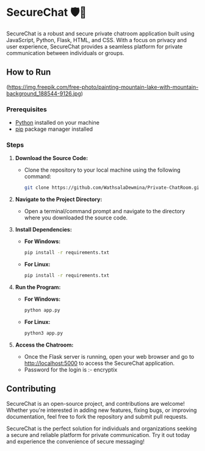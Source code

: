 # SecureChat 🛡️💬

SecureChat is a robust and secure private chatroom application built using JavaScript, Python, Flask, HTML, and CSS. With a focus on privacy and user experience, SecureChat provides a seamless platform for private communication between individuals or groups.

## How to Run
(https://img.freepik.com/free-photo/painting-mountain-lake-with-mountain-background_188544-9126.jpg)

### Prerequisites
- [Python](https://www.python.org/) installed on your machine
- [pip](https://pypi.org/project/pip/) package manager installed

### Steps

1. **Download the Source Code:**
    - Clone the repository to your local machine using the following command:
        ```sh
        git clone https://github.com/WathsalaDewmina/Private-ChatRoom.git
        ```

2. **Navigate to the Project Directory:**
    - Open a terminal/command prompt and navigate to the directory where you downloaded the source code.

3. **Install Dependencies:**

    - **For Windows:**
        ```sh
        pip install -r requirements.txt
        ```
    - **For Linux:**
        ```sh
        pip install -r requirements.txt
        ```

4. **Run the Program:**

    - **For Windows:**
        ```sh
        python app.py
        ```

    - **For Linux:**
        ```sh
        python3 app.py
        ```

5. **Access the Chatroom:**
    - Once the Flask server is running, open your web browser and go to [http://localhost:5000](http://localhost:5000) to access the SecureChat application.
    - Password for the login is :- encryptix

## Contributing

SecureChat is an open-source project, and contributions are welcome! Whether you're interested in adding new features, fixing bugs, or improving documentation, feel free to fork the repository and submit pull requests.

SecureChat is the perfect solution for individuals and organizations seeking a secure and reliable platform for private communication. Try it out today and experience the convenience of secure messaging!
